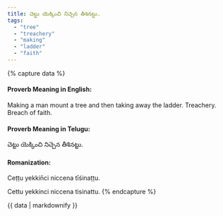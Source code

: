 ```yaml
---
title: చెట్టు యెక్కించి నిచ్చెన తీశినట్టు.
tags:
  - "tree"
  - "treachery"
  - "making"
  - "ladder"
  - "faith"
---
```


{% capture data %}
#### Proverb Meaning in English:
Making a man mount a tree and then taking away the ladder.
Treachery. Breach of faith.

#### Proverb Meaning in Telugu:
చెట్టు యెక్కించి నిచ్చెన తీశినట్టు.

#### Romanization:
Ceṭṭu yekkin̄ci niccena tīśinaṭṭu.

Cettu yekkinci niccena tisinattu.
{% endcapture %}

{{ data | markdownify }}

